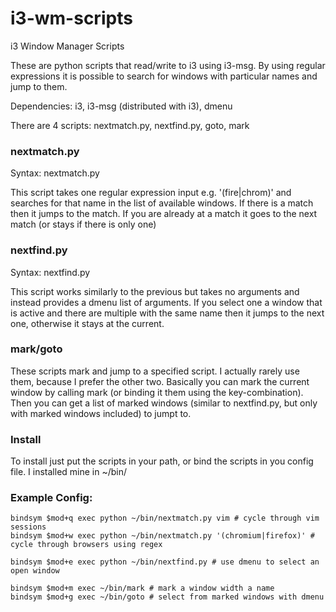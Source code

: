 i3-wm-scripts
=============

i3 Window Manager Scripts

These are python scripts that read/write to i3 using i3-msg. By using regular expressions it is possible to 
search for windows with particular names and jump to them. 

Dependencies: i3, i3-msg (distributed with i3), dmenu

There are 4 scripts: nextmatch.py, nextfind.py, goto, mark

### nextmatch.py

Syntax: nextmatch.py <regex>

This script takes one regular expression input e.g. '(fire|chrom)' and searches for that name in the list of
available windows. If there is a match then it jumps to the match. If you are already at a match it goes to the
next match (or stays if there is only one)

### nextfind.py

Syntax: nextfind.py

This script works similarly to the previous but takes no arguments and instead
provides a dmenu list of arguments. If you select one a window that is active
and there are multiple with the same name then it jumps to the next one,
otherwise it stays at the current.

### mark/goto
These scripts mark and jump to a specified script. I actually rarely use them,
because I prefer the other two. Basically you can mark the current window by
calling mark (or binding it them using the key-combination). Then you can get a
list of marked windows (similar to nextfind.py, but only with marked windows
included) to jumpt to.

### Install
To install just put the scripts in your path, or bind the scripts in you config
file. I installed mine in ~/bin/ 

### Example Config:
```
bindsym $mod+q exec python ~/bin/nextmatch.py vim # cycle through vim sessions
bindsym $mod+w exec python ~/bin/nextmatch.py '(chromium|firefox)' # cycle through browsers using regex

bindsym $mod+e exec python ~/bin/nextfind.py # use dmenu to select an open window

bindsym $mod+m exec ~/bin/mark # mark a window width a name
bindsym $mod+g exec ~/bin/goto # select from marked windows with dmenu
```

